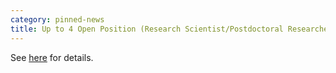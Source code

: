 ```yaml
---
category: pinned-news
title: Up to 4 Open Position (Research Scientist/Postdoctoral Researcher/Technical Staff)   
---
```


See [here](https://www.riken.jp/en/careers/researchers/20210427_4/index.html) for details.
